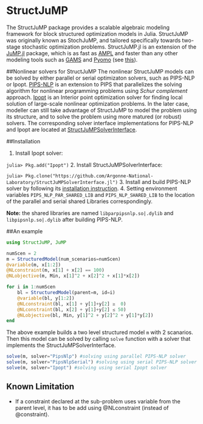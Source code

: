 # StructJuMP
The StructJuMP package provides a scalable algebraic modeling framework for block structured optimization models in Julia. StructJuMP was originally known as StochJuMP, and tailored specifically towards two-stage stochastic optimization problems. StructJuMP.jl is an extension of the [JuMP.jl](https://github.com/JuliaOpt/JuMP.jl) package, which is as fast as [AMPL](http://ampl.com) and faster than any other modeling tools such as [GAMS](http://www.gams.com) and [Pyomo](http://www.pyomo.org) (see [this](http://arxiv.org/pdf/1312.1431.pdf)).


##Nonlinear solvers for StructJuMP
The nonlinear StructJuMP models can be solved by either parallel or serial optimizaton solvers, such as PIPS-NLP or Ipopt. [PIPS-NLP](https://github.com/Argonne-National-Laboratory/PIPS) is an extension to PIPS that parallelizes the solving algorithm for nonlinear programming problems using *Schur complement* approach. [Ipopt](https://projects.coin-or.org/Ipopt) is an Interior point optimization solver for finding local solution of large-scale nonlinear optimization problems. In the later case, modeller can still take advantage of StructJuMP to model the problem using its structure, and to solve the problem using more matured (or robust) solvers. The corresponding solver interface implementations for PIPS-NLP and Ipopt are located at [StructJuMPSolverInterface](https://github.com/fqiang/StructJuMPSolverInterface.jl). 


##Installation
1. Install Ipopt solver:
 
 `julia> Pkg.add("Ipopt")`
2. Install StructJuMPSolverInterface:
 
 `julia> Pkg.clone("https://github.com/Argonne-National-Laboratory/StructJuMPSolverInterface.jl")`
3. Install and build PIPS-NLP solver by following its [installation instruction](https://github.com/Argonne-National-Laboratory/PIPS). 
4. Setting environment variables `PIPS_NLP_PAR_SHARED_LIB` and `PIPS_NLP_SHARED_LIB` to the location of the parallel and serial shared Libraries correspondingly. 
 
 **Note:** the shared libraries are named `libparpipsnlp.so|.dylib` and `libpipsnlp.so|.dylib` after building PIPS-NLP.


##An example
```julia
using StructJuMP, JuMP

numScen = 2
m = StructuredModel(num_scenarios=numScen)
@variable(m, x[1:2])
@NLconstraint(m, x[1] + x[2] == 100)
@NLobjective(m, Min, x[1]^2 + x[2]^2 + x[1]*x[2])

for i in 1:numScen
    bl = StructuredModel(parent=m, id=i)
    @variable(bl, y[1:2])
    @NLconstraint(bl, x[1] + y[1]+y[2] ≥  0)
    @NLconstraint(bl, x[2] + y[1]+y[2] ≤ 50)
    @NLobjective(bl, Min, y[1]^2 + y[2]^2 + y[1]*y[2])
end
```
The above example builds a two level structured model `m` with 2 scanarios. Then this model can be solved by calling `solve` function with a solver that implements the StructJuMPSolverInterface. 
```julia
solve(m, solver="PipsNlp") #solving using parallel PIPS-NLP solver
solve(m, solver="PipsNlpSerial") #solving using serial PIPS-NLP solver
solve(m, solver="Ipopt") #solving using serial Ipopt solver
```

## Known Limitation
* If a constraint declared at the sub-problem uses variable from the parent level, it has to be add using @NLconstraint (instead of @constraint). 
